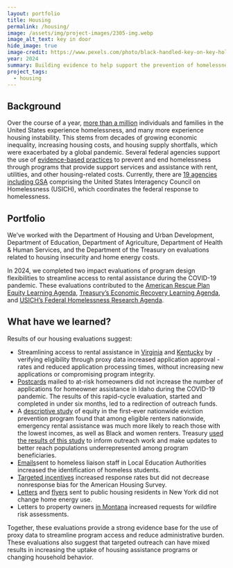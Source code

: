 ```yaml
---
layout: portfolio
title: Housing
permalink: /housing/
image: /assets/img/project-images/2305-img.webp
image_alt_text: key in door
hide_image: true
image-credit: https://www.pexels.com/photo/black-handled-key-on-key-hole-101808/
year: 2024
summary: Building evidence to help support the prevention of homelessness and housing instability
project_tags:
  - housing
---
```


## Background
Over the course of a year, <a class="usa-link usa-link--external" href="https://www.usich.gov/sites/default/files/document/All_In.pdf">more than a million</a> individuals and families in the United States experience homelessness, and many more experience housing instability. This stems from decades of growing economic inequality, increasing housing costs, and housing supply shortfalls, which were exacerbated by a global pandemic. Several federal agencies support the use of <a class="usa-link usa-link--external" href="https://www.usich.gov/sites/default/files/document/From%20Evidence%20to%20Action_A%20Federal%20Homelessness%20Research%20Agenda%20November%202023.pdf">evidence-based practices</a> to prevent and end homelessness through programs that provide support services and assistance with rent, utilities, and other housing-related costs. Currently, there are <a class="usa-link usa-link--external" href="https://www.usich.gov/about/council">19 agencies including GSA</a> comprising the United States Interagency Council on Homelessness (USICH), which coordinates the federal response to homelessness.

## Portfolio
We’ve worked with the Department of Housing and Urban Development, Department of Education, Department of Agriculture, Department of Health & Human Services, and the Department of the Treasury on evaluations related to housing insecurity and home energy costs.

In 2024, we completed two impact evaluations of program design flexibilities to streamline access to rental assistance during the COVID-19 pandemic. These evaluations contributed to the <a class="usa-link usa-link--external" href="https://www.whitehouse.gov/wp-content/uploads/2022/05/American-Rescue-Plan-Equity-Learning-Agenda.pdf">American Rescue Plan Equity Learning Agenda</a>, <a class="usa-link usa-link--external" href="https://home.treasury.gov/system/files/136/ORP-Learning-Agenda-Draft-2023.pdf">Treasury’s Economic Recovery Learning Agenda</a>, and <a class="usa-link usa-link--external" href="https://www.usich.gov/sites/default/files/document/From%20Evidence%20to%20Action_A%20Federal%20Homelessness%20Research%20Agenda%20November%202023.pdf">USICH’s Federal Homelessness Research Agenda</a>.

## What have we learned?
Results of our housing evaluations suggest:
- Streamlining access to rental assistance in <a href="https://oes.gsa.gov/projects/era-grantee-flexibilities-va/">Virginia</a> and <a href="https://oes.gsa.gov/projects/2305-era-grantee-flexibilities-ky/">Kentucky</a> by verifying eligibility through proxy data increased application approval - rates and reduced application processing times, without increasing new applications or compromising program integrity.
- <a href="https://oes.gsa.gov/projects/haf-pilot/">Postcards</a> mailed to at-risk homeowners did not increase the number of applications for homeowner assistance in Idaho during the COVID-19 pandemic. The results of this rapid-cycle evaluation, started and completed in under six months, led to a redirection of outreach funds.
- A <a href="https://oes.gsa.gov/projects/era-equity/">descriptive study</a> of equity in the first-ever nationwide eviction prevention program found that among eligible renters nationwide, emergency rental assistance was much more likely to reach those with the lowest incomes, as well as Black and women renters. Treasury <a href="https://www.evaluation.gov/actionable-learning-about-economic-recovery/">used the results of this study</a> to inform outreach work and make updates to better reach populations underrepresented among program beneficiaries.
- <a href="https://oes.gsa.gov/projects/improving-homeless-liaison-support/">Emails</a>sent to homeless liaison staff in Local Education Authorities increased the identification of homeless students.
- <a href="https://oes.gsa.gov/projects/1901-ahs-incentives-evaluation/">Targeted incentives</a> increased response rates but did not decrease nonresponse bias for the American Housing Survey.
- <a href="https://oes.gsa.gov/projects/energy-use-feedback/">Letters</a> and <a href="https://oes.gsa.gov/projects/energy-use-feedback/">flyers</a> sent to public housing residents in New York did not change home energy use.
- Letters to property owners <a href="https://oes.gsa.gov/projects/wildfire-risk-assessments/">in Montana</a> increased requests for wildfire risk assessments.

Together, these evaluations provide a strong evidence base for the use of proxy data to streamline program access and reduce administrative burden. These evaluations also suggest that targeted outreach can have mixed results in increasing the uptake of housing assistance programs or changing household behavior.
